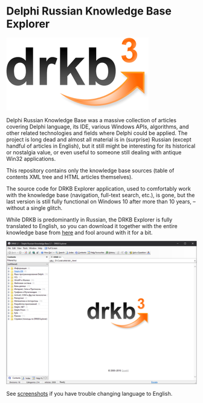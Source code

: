 Delphi Russian Knowledge Base Explorer
======================================

![DRKB Logo](/logo.png)

Delphi Russian Knowledge Base was a massive collection of articles covering Delphi language, its IDE, various Windows APIs, algorithms, and other related technologies and fields where Delphi could be applied. The project is long dead and almost all material is in (surprise) Russian (except handful of articles in English), but it still might be interesting for its historical or nostalgia value, or even useful to someone still dealing with antique Win32 applications.

This repository contains only the knowledge base sources (table of contents XML tree and HTML articles themselves).

The source code for DRKB Explorer application, used to comfortably work with the knowledge base (navigation, full-text search, etc.), is gone, but the last version is still fully functional on Windows 10 after more than 10 years, – without a single glitch.

While DRKB is predominantly in Russian, the DRKB Explorer is fully translated to English, so you can download it together with the entire knowledge base from [here](https://github.com/quadroid/drkb/releases) and fool around with it for a bit.

![Screenshot](/screenshots/6.png)

See [screenshots](/screenshots) if you have trouble changing language to English.
